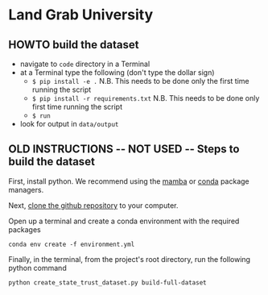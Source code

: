 # Land Grab University

## HOWTO build the dataset

* navigate to `code` directory in a Terminal
* at a Terminal type the following (don't type the dollar sign)
    * `$ pip install -e .` N.B. This needs to be done only the first time running the script
    * `$ pip install -r requirements.txt` N.B. This needs to be done only first time running the script
    * `$ run`
* look for output in `data/output`

## OLD INSTRUCTIONS -- NOT USED -- Steps to build the dataset

First, install python. We recommend using the [mamba](https://mamba.readthedocs.io/en/latest/index.html#)
or [conda](https://docs.conda.io/en/latest/) package managers.

Next, [clone the github repository](https://docs.github.com/en/repositories/creating-and-managing-repositories/cloning-a-repository)
to your computer.

Open up a terminal and create a conda environment with the required packages

```
conda env create -f environment.yml
```

Finally, in the terminal, from the project's root directory, run the following python command

```
python create_state_trust_dataset.py build-full-dataset
```
